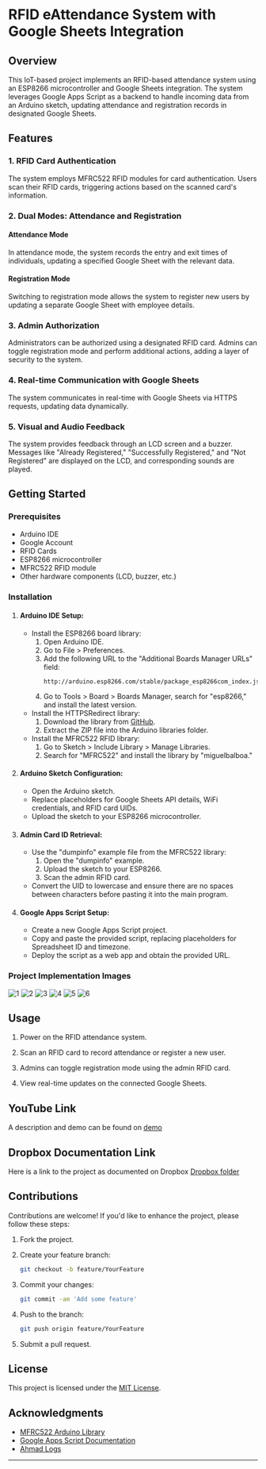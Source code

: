 # RFID eAttendance System with Google Sheets Integration

## Overview

This IoT-based project implements an RFID-based attendance system using an ESP8266 microcontroller and Google Sheets integration. The system leverages Google Apps Script as a backend to handle incoming data from an Arduino sketch, updating attendance and registration records in designated Google Sheets.

## Features

### 1. RFID Card Authentication

The system employs MFRC522 RFID modules for card authentication. Users scan their RFID cards, triggering actions based on the scanned card's information.

### 2. Dual Modes: Attendance and Registration

#### Attendance Mode

In attendance mode, the system records the entry and exit times of individuals, updating a specified Google Sheet with the relevant data.

#### Registration Mode

Switching to registration mode allows the system to register new users by updating a separate Google Sheet with employee details.

### 3. Admin Authorization

Administrators can be authorized using a designated RFID card. Admins can toggle registration mode and perform additional actions, adding a layer of security to the system.

### 4. Real-time Communication with Google Sheets

The system communicates in real-time with Google Sheets via HTTPS requests, updating data dynamically.

### 5. Visual and Audio Feedback

The system provides feedback through an LCD screen and a buzzer. Messages like "Already Registered," "Successfully Registered," and "Not Registered" are displayed on the LCD, and corresponding sounds are played.

## Getting Started

### Prerequisites

- Arduino IDE
- Google Account
- RFID Cards
- ESP8266 microcontroller
- MFRC522 RFID module
- Other hardware components (LCD, buzzer, etc.)

### Installation

1. #### Arduino IDE Setup:
   - Install the ESP8266 board library:
     1. Open Arduino IDE.
     2. Go to File > Preferences.
     3. Add the following URL to the "Additional Boards Manager URLs" field:
        ```
        http://arduino.esp8266.com/stable/package_esp8266com_index.json
        ```
     4. Go to Tools > Board > Boards Manager, search for "esp8266," and install the latest version.
   - Install the HTTPSRedirect library:
     1. Download the library from [GitHub](https://github.com/electronicsguy/ESP8266).
     2. Extract the ZIP file into the Arduino libraries folder.
   - Install the MFRC522 RFID library:
     1. Go to Sketch > Include Library > Manage Libraries.
     2. Search for "MFRC522" and install the library by "miguelbalboa."

2. #### Arduino Sketch Configuration:
   - Open the Arduino sketch.
   - Replace placeholders for Google Sheets API details, WiFi credentials, and RFID card UIDs.
   - Upload the sketch to your ESP8266 microcontroller.

3. #### Admin Card ID Retrieval:
   - Use the "dumpinfo" example file from the MFRC522 library:
     1. Open the "dumpinfo" example.
     2. Upload the sketch to your ESP8266.
     3. Scan the admin RFID card.
   - Convert the UID to lowercase and ensure there are no spaces between characters before pasting it into the main program.

4. #### Google Apps Script Setup:
   - Create a new Google Apps Script project.
   - Copy and paste the provided script, replacing placeholders for Spreadsheet ID and timezone.
   - Deploy the script as a web app and obtain the provided URL.

### Project Implementation Images
![1](/a_pic.png)
![2](/b_pic.png)
![3](/c_pic.png)
![4](/d_pic.png)
![5](/e_pic.png)
![6](/f_pic.png)

## Usage

1. Power on the RFID attendance system.

2. Scan an RFID card to record attendance or register a new user.

3. Admins can toggle registration mode using the admin RFID card.

4. View real-time updates on the connected Google Sheets.

## YouTube Link
A description and demo can be found on [demo](https://youtu.be/Gx8IvVP25Pg?si=oSAFD_z7xvm3a2nR)

## Dropbox Documentation Link
Here is a link to the project as documented on Dropbox [Dropbox folder]()

## Contributions

Contributions are welcome! If you'd like to enhance the project, please follow these steps:

1. Fork the project.

2. Create your feature branch:

   ```bash
   git checkout -b feature/YourFeature
   ```

3. Commit your changes:

   ```bash
   git commit -am 'Add some feature'
   ```

4. Push to the branch:

   ```bash
   git push origin feature/YourFeature
   ```

5. Submit a pull request.

## License

This project is licensed under the [MIT License](LICENSE).

## Acknowledgments

- [MFRC522 Arduino Library](https://github.com/miguelbalboa/rfid)
- [Google Apps Script Documentation](https://developers.google.com/apps-script)
- [Ahmad Logs](https://github.com/ahmadlogs)

---

